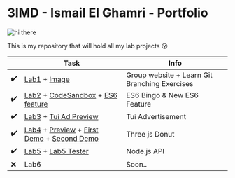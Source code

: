 # 3IMD - Ismail El Ghamri - Portfolio

![hi there](https://media.giphy.com/media/AhhGtrpj5ZxGZER5yC/giphy.gif)

This is my repository that will hold all my lab projects 😗

‎ | Task | Info
------ | ------ | ------ 
✔️| [Lab1](https://github.com/AlejandroDeWolf/DEV5-LAB1) + [Image](https://github.com/Ismail-Elg/DEV5-portfolio/blob/main/lab1%20-%20group%20work%20%2B%20exercise/learn%20git%20branching.png)| Group website + Learn Git Branching Exercises
✔️| [Lab2](https://github.com/Ismail-Elg/DEV5-portfolio/tree/main/lab2%20-%20human%20bingo) + [CodeSandbox](https://codesandbox.io/s/lab-2-es6-bxzhdb) + [ES6 feature](https://codepen.io/ismailelg1/pen/Jjvpyae)| ES6 Bingo & New ES6 Feature
✔️| [Lab3](https://github.com/Ismail-Elg/DEV5-portfolio/tree/main/lab3%20-%20weather%20api) + [Tui Ad Preview](https://tui-ad.netlify.app/) | Tui Advertisement
✔️| [Lab4](https://github.com/Ismail-Elg/DEV5-portfolio/tree/main/lab4%20-%20threejs%20donut) + [Preview](https://donut-lab5.netlify.app/) + [First Demo](https://donut-config.netlify.app/) + [Second Demo](https://donut-builder.netlify.app/) | Three js Donut
✔️| [Lab5](https://github.com/Ismail-Elg/DEV5-lab5) + [Lab5 Tester](https://codepen.io/ismailelg1/pen/BaxgyVG)| Node.js API
❌| Lab6 | Soon..
